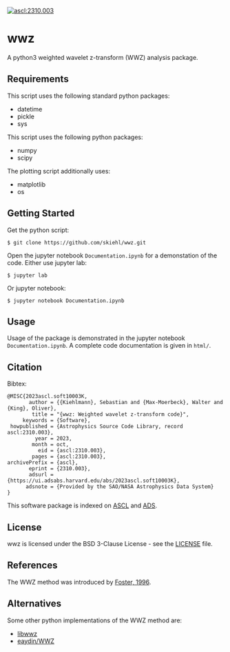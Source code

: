 <a href="https://ascl.net/2310.003"><img src="https://img.shields.io/badge/ascl-2310.003-blue.svg?colorB=262255" alt="ascl:2310.003" /></a>

# wwz
A python3 weighted wavelet z-transform (WWZ) analysis package.

## Requirements

This script uses the following standard python packages:
+ datetime
+ pickle
+ sys

This script uses the following python packages:
+ numpy
+ scipy

The plotting script additionally uses:
+ matplotlib
+ os

## Getting Started

Get the python script:

    $ git clone https://github.com/skiehl/wwz.git

Open the jupyter notebook `Documentation.ipynb` for a demonstation of the
code. Either use jupyter lab:

    $ jupyter lab

Or jupyter notebook:

    $ jupyter notebook Documentation.ipynb

## Usage

Usage of the package is demonstrated in the jupyter notebook
`Documentation.ipynb`.
A complete code documentation is given in `html/`.

## Citation

Bibtex:

```
@MISC{2023ascl.soft10003K,
       author = {{Kiehlmann}, Sebastian and {Max-Moerbeck}, Walter and {King}, Oliver},
        title = "{wwz: Weighted wavelet z-transform code}",
     keywords = {Software},
 howpublished = {Astrophysics Source Code Library, record ascl:2310.003},
         year = 2023,
        month = oct,
          eid = {ascl:2310.003},
        pages = {ascl:2310.003},
archivePrefix = {ascl},
       eprint = {2310.003},
       adsurl = {https://ui.adsabs.harvard.edu/abs/2023ascl.soft10003K},
      adsnote = {Provided by the SAO/NASA Astrophysics Data System}
}
```


This software package is indexed on [ASCL](https://ascl.net/2310.003) and [ADS](https://ui.adsabs.harvard.edu/abs/2023ascl.soft10003K/).

## License

wwz is licensed under the BSD 3-Clause License - see the
[LICENSE](https://github.com/skiehl/wwz/blob/main/LICENSE) file.

## References

The WWZ method was introduced by
[Foster, 1996](https://ui.adsabs.harvard.edu/abs/1996AJ....112.1709F/abstract).

## Alternatives

Some other python implementations of the WWZ method are:

+ [libwwz](https://pypi.org/project/libwwz/)
+ [eaydin/WWZ](https://github.com/eaydin/WWZ)
